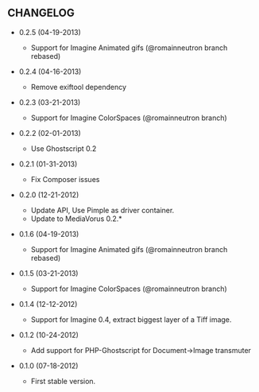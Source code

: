 CHANGELOG
---------

* 0.2.5 (04-19-2013)

  * Support for Imagine Animated gifs (@romainneutron branch rebased)

* 0.2.4 (04-16-2013)

  * Remove exiftool dependency

* 0.2.3 (03-21-2013)

  * Support for Imagine ColorSpaces (@romainneutron branch)

* 0.2.2 (02-01-2013)

  * Use Ghostscript 0.2

* 0.2.1 (01-31-2013)

  * Fix Composer issues

* 0.2.0 (12-21-2012)

  * Update API, Use Pimple as driver container.
  * Update to MediaVorus 0.2.*

* 0.1.6 (04-19-2013)

  * Support for Imagine Animated gifs (@romainneutron branch rebased)

* 0.1.5 (03-21-2013)

  * Support for Imagine ColorSpaces (@romainneutron branch)

* 0.1.4 (12-12-2012)

  * Support for Imagine 0.4, extract biggest layer of a Tiff image.

* 0.1.2 (10-24-2012)

  * Add support for PHP-Ghostscript for Document->Image transmuter

* 0.1.0 (07-18-2012)

  * First stable version.

